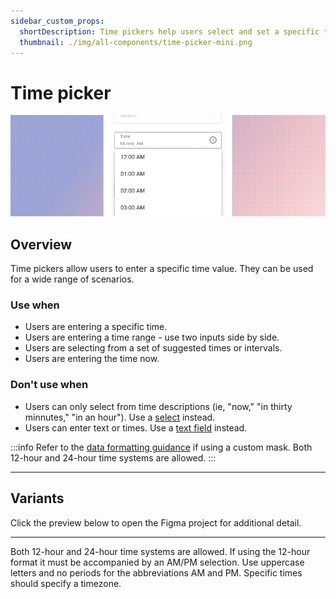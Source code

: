 ```yaml
---
sidebar_custom_props:
  shortDescription: Time pickers help users select and set a specific time.
  thumbnail: ./img/all-components/time-picker-mini.png
---
```


# Time picker

<ComponentVisual storybookUrl="https://forge.tylerdev.io/main/?path=/story/components-time-picker--default">

![](./images/time-picker.png)

</ComponentVisual>

## Overview 

Time pickers allow users to enter a specific time value. They can be used for a wide range of scenarios.

### Use when

- Users are entering a specific time. 
- Users are entering a time range - use two inputs side by side. 
- Users are selecting from a set of suggested times or intervals. 
- Users are entering the time now.

### Don't use when

- Users can only select from time descriptions (ie, "now," "in thirty minnutes," "in an hour"). Use a [select](/components/fields/select) instead.
- Users can enter text or times. Use a [text field](/components/fields/text-field) instead.

:::info
Refer to the [data formatting guidance](/ux-content/data-formats/dates-and-times) if using a custom mask. Both 12-hour and 24-hour time systems are allowed.
:::

---

## Variants

Click the preview below to open the Figma project for additional detail. 

<ComponentVisual height="450" figmaUrl="https://www.figma.com/embed?embed_host=share&url=https%3A%2F%2Fwww.figma.com%2Ffile%2FJYOhQlzc4Yhln2S8WVoi6S%2FForge-Design-Library-11-3-20%3Fnode-id%3D1984%253A23386" />

---

<DoDontGrid>
  <DoDontTextSection>
    <DoDontText type="do">Both 12-hour and 24-hour time systems are allowed.</DoDontText>
    <DoDontText type="do">If using the 12-hour format it must be accompanied by an AM/PM selection.</DoDontText>
    <DoDontText type="do">Use uppercase letters and no periods for the abbreviations AM and PM.</DoDontText>
    <DoDontText type="do">Specific times should specify a timezone.</DoDontText>
  </DoDontTextSection>
</DoDontGrid>
